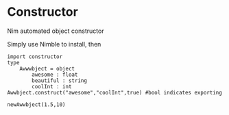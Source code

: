 # Constructor
Nim automated object constructor

Simply use Nimble to install, then
```
import constructor
type
    Awwwbject = object
        awesome : float
        beautiful : string
        coolInt : int
Awwbject.construct("awesome","coolInt",true) #bool indicates exporting

newAwwbject(1.5,10)